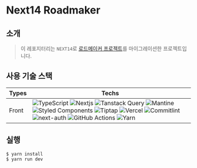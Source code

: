 # Next14 Roadmaker

## 소개

> 이 레포지터리는 `NEXT14`로 [로드메이커 프로젝트](https://github.com/road-maker/road-maker-react-typescript/tree/master)를 마이그레이션한 프로젝트입니다.

<!--
메인 페이지
마이페이지
로드맵 작성
로드맵 완성
-->

## 사용 기술 스택

| Types      | Techs                                                                                                                                                                                                                                                                                                                                                                                                                                                                                                        |
| ---------- | ------------------------------------------------------------------------------------------------------------------------------------------------------------------------------------------------------------------------------------------------------------------------------------------------------------------------------------------------------------------------------------------------------------------------------------------------------------------------------------------------------------ |
| Front      | ![TypeScript](https://img.shields.io/badge/typescript-%23007ACC.svg?style=flat&logo=typescript&logoColor=white) ![Nextjs](https://img.shields.io/badge/next.js-000000?style=flat&logo=nextdotjs&logoColor=white)  ![Tanstack Query](https://img.shields.io/badge/-tanstack%20Query-FF4154?style=flat&logo=react%20query&logoColor=white) ![Mantine](https://img.shields.io/badge/Mantine-ffffff?style=flat&logo=Mantine&logoColor=339af0) ![Styled Components](https://img.shields.io/badge/styled--components-DB7093?style=flat&logo=styled-components&logoColor=white) ![Tiptap](https://img.shields.io/badge/Tiptap-ffffff?style=flat) ![Vercel](https://img.shields.io/badge/vercel-%23000000.svg?style=flat&logo=vercel&logoColor=white) ![Commitlint](https://img.shields.io/badge/commitlint-0352fc.svg?style=flat&logo=commitlint&logoColor=fc4103) ![next-auth](https://img.shields.io/badge/next--auth-5.5.0--beta--3-end%20) ![GitHub Actions](https://img.shields.io/badge/github%20actions-%232671E5.svg?style=flat&logo=githubactions&logoColor=white) ![Yarn](https://img.shields.io/badge/yarn-%232C8EBB.svg?style=flat&logo=yarn&logoColor=white) |

<!--
예정

| Test       | ![vitest](https://img.shields.io/badge/-vitest-%23FFFFFF?style=flat&logo=vitest&logoColor=058a5e) ![cypress](https://img.shields.io/badge/-cypress-%23E5E5E5?style=flat&logo=cypress&logoColor=058a5e) ![Testing-Library](https://img.shields.io/badge/-Testing%20Library-%23E33332?style=flat&logo=testing-library&logoColor=white) ![Storybook](https://img.shields.io/badge/-Storybook-FF4785?style=flat&logo=storybook&logoColor=white) [MSW](https://mswjs.io/) [Chromatic](https://www.chromatic.com/) |
-->

## 실행

```
$ yarn install
$ yarn run dev
```

## 


### 


